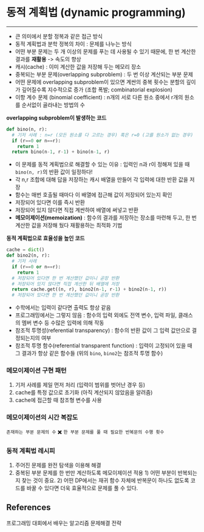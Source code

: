 동적 계획법 (dynamic programming)
=================================

---

-	큰 의미에서 분할 정복과 같은 접근 방식
-	동적 계획법과 분학 정복의 차이 : 문제를 나누는 방식
-	어떤 부분 문제는 두 개 이상의 문제를 푸는 데 사용될 수 있기 때문에, 한 번 계산한 결과를 **재활용** -> 속도의 향상
-	캐시(cache) : 이미 계산한 값을 저장해 두는 메모리 장소
-	중복되는 부분 문제(overlapping subproblem) : 두 번 이상 계산되는 부분 문제
-	어떤 문제에 overlapping subproblem이 있으면 계싼의 중복 횟수는 분할의 깊이가 깊어질수록 지수적으로 증가 (조합 폭발; combinatorial explosion)<br>
-	이항 계수 문제 (binomial coefficient) : n개의 서로 다른 원소 중에서 r개의 원소를 순서없이 골라내는 방법의 수

**overlapping subproblem이 발생하는 코드**

```python
def bino(n, r):
  # 기저 사례 : n=r (모든 원소를 다 고르는 경우) 혹은 r=0 (고를 원소가 없는 경우)
  if (r==0 or n==r):
    return 1
  return bino(n-1, r-1) + bino(n-1, r)
```

-	이 문제를 동적 계획법으로 해결할 수 있는 이유 : 입력인 n과 r이 정해져 있을 때 `bino(n, r)`의 반환 값이 일정하다!
-	각 n,r 조합에 대해 답을 저장하는 캐시 배열을 만들어 각 입력에 대한 반환 값을 저장
-	함수는 매번 호출될 때마다 이 배열에 접근해 값이 저장되어 있는지 확인
-	저장되어 있다면 이를 즉시 반환
-	저장되어 있지 않다면 직접 계싼하여 배열에 써넣고 반환
-	**메모이제이션(memoization)** : 함수의 결과를 저장하는 장소를 마련해 두고, 한 번 계산한 값을 저장해 뒀다 재활용하는 최적화 기법

**동적 계획법으로 효율성을 높인 코드**

```python
cache = dict()
def bino2(n, r):
  # 기저 사례
  if (r==0 or n==r):
    return 1
  # 저장되어 있다면 한 번 계산했던 값이니 곧장 반환
  # 저장되어 있지 않다면 직접 계산한 뒤 배열에 저장
  return cache.get((n, r), bino2(n-1, r-1) + bino2(n-1, r))
  # 저장되어 있다면 한 번 계산했던 값이니 곧장 반환
```

-	수학에서는 입력이 같다면 출력도 항상 같음
-	프로그래밍에서는 그렇지 않음 : 함수의 입력 외에도 전역 변수, 입력 파일, 클래스의 멤버 변수 등 수많은 입력에 의해 작동
-	참조적 투명성(referential transparency) : 함수의 반환 값이 그 입력 값만으로 결정되는지의 여부
-	참조적 투명 함수(referential transparent function) : 입력이 고정되어 있을 때 그 결과가 항상 같은 함수들 (위의 `bino`, `bino2`는 참조적 투명 함수)

### 메모이제이션 구현 패턴

1.	기저 사례를 제일 먼저 처리 (입력이 범위를 벗어난 경우 등)
2.	cache를 특정 값으로 초기화 (아직 계산되지 않았음을 알려줌)
3.	cache에 접근할 때 참조형 변수를 사용

### 메모이제이션의 시간 복잡도

`존재하는 부분 문제의 수` :heavy_multiplication_x: `한 부분 문제를 풀 때 필요한 반복문의 수행 횟수`

### 동적 계획법 레시피

1.	주어진 문제를 완전 탐색을 이용해 해결
2.	중복된 부분 문제를 한 번만 계산하도록 메모이제이션 적용 1) 어떤 부분이 반복되는지 찾는 것이 중요. 2) 어떤 DP에서는 재귀 함수 자체에 반복문이 하나도 없도록 코드를 바꿀 수 있다면 더욱 효율적으로 문제를 풀 수 있다.

References
----------

프로그래밍 대회에서 배우는 알고리즘 문제해결 전략
